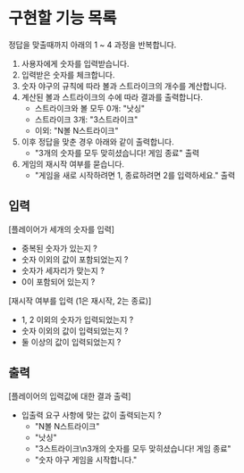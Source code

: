 # 구현할 기능 목록
정답을 맞출때까지 아래의 1 ~ 4 과정을 반복합니다.
1. 사용자에게 숫자를 입력받습니다.
2. 입력받은 숫자를 체크합니다.
3. 숫자 야구의 규칙에 따라 볼과 스트라이크의 개수를 계산합니다.
4. 계산된 볼과 스트라이크의 수에 따라 결과를 출력합니다.
    - 스트라이크와 볼 모두 0개: "낫싱"
    - 스트라이크 3개: "3스트라이크"
    - 이외: "N볼 N스트라이크"
5. 이후 정답을 맞춘 경우 아래와 같이 출력합니다.
    - "3개의 숫자를 모두 맞히셨습니다! 게임 종료" 출력
6. 게임의 재시작 여부를 묻습니다.
    - "게임을 새로 시작하려면 1, 종료하려면 2를 입력하세요." 출력


## 입력
[플레이어가 세개의 숫자를 입력]
- 중복된 숫자가 있는지 ?
- 숫자 이외의 값이 포함되었는지 ?
- 숫자가 세자리가 맞는지 ?
- 0이 포함되어 있는지 ?

[재시작 여부를 입력 (1은 재시작, 2는 종료)]
- 1, 2 이외의 숫자가 입력되었는지 ?
- 숫자 이외의 값이 입력되었는지 ?
- 둘 이상의 값이 입력되었는지 ?

## 출력
[플레이어의 입력값에 대한 결과 출력]
- 입출력 요구 사항에 맞는 값이 출력되는지 ?
    - "N볼 N스트라이크"
    - "낫싱"
    - "3스트라이크\n3개의 숫자를 모두 맞히셨습니다! 게임 종료"
    - "숫자 야구 게임을 시작합니다."
